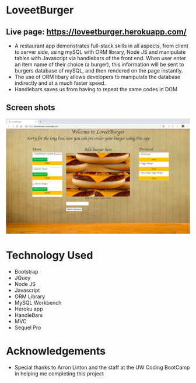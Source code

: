 # LoveetBurger
## Live page: https://loveetburger.herokuapp.com/
* A restaurant app demonstrates full-stack skills in all aspects, from client to server side, using mySQL with ORM library, Node JS and manipulate tables with Javascript via handlebars of the front end. When user enter an item name of their choice (a burger), this information will be sent to burgers database of mySQL, and then rendered on the page instantly.
* The use of ORM libary allows developers to manipulate the database indirectly and at a much faster speed.
* Handlebars saves us from having to repeat the same codes in DOM
## Screen shots
![LoveetBurger](public/assets/img/screenshot.png)



# Technology Used
- Bootstrap
- JQuey
- Node JS
- Javascript
- ORM Library
- MySQL Workbench
- Heroku app
- HandleBars
- MVC 
- Sequel Pro

# Acknowledgements

* Special thanks to Arron Linton and the staff at the UW Coding BootCamp in helping me completing this project
